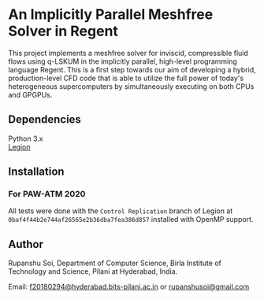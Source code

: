 # An Implicitly Parallel Meshfree Solver in Regent

This project implements a meshfree solver for inviscid, compressible fluid flows using q-LSKUM in the implicitly parallel, high-level programming language Regent. This is a first step towards our aim of developing a hybrid, production-level CFD code that is able to utilize the full power of today's heterogeneous supercomputers by simultaneously executing on both CPUs and GPGPUs.

## Dependencies
Python 3.x  
[Legion](https://github.com/StanfordLegion/legion)


## Installation

### For PAW-ATM 2020
All tests were done with the `Control Replication` branch of Legion at `0baf4f44b2e744af26565e2b36dba7fea386d857` installed with OpenMP support.


## Author
Rupanshu Soi, Department of Computer Science, Birla Institute of Technology and Science, Pilani at Hyderabad, India.

Email: <f20180294@hyderabad.bits-pilani.ac.in> or <rupanshusoi@gmail.com>
